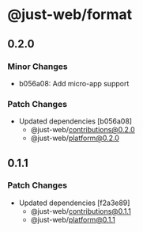 # @just-web/format

## 0.2.0

### Minor Changes

- b056a08: Add micro-app support

### Patch Changes

- Updated dependencies [b056a08]
  - @just-web/contributions@0.2.0
  - @just-web/platform@0.2.0

## 0.1.1

### Patch Changes

- Updated dependencies [f2a3e89]
  - @just-web/contributions@0.1.1
  - @just-web/platform@0.1.1
